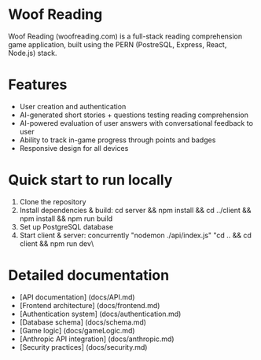 # Woof Reading

Woof Reading (woofreading.com) is a full-stack reading comprehension game application, built using the PERN (PostreSQL, Express, React, Node.js) stack.

# Features

- User creation and authentication
- AI-generated short stories + questions testing reading comprehension
- AI-powered evaluation of user answers with conversational feedback to user
- Ability to track in-game progress through points and badges
- Responsive design for all devices

# Quick start to run locally

1. Clone the repository
2. Install dependencies & build: cd server && npm install && cd ../client && npm install && npm run build
3. Set up PostgreSQL database
4. Start client & server: concurrently \"nodemon ./api/index.js\" \"cd .. && cd client && npm run dev\

# Detailed documentation

- [API documentation] (docs/API.md)
- [Frontend architecture] (docs/frontend.md)
- [Authentication system] (docs/authentication.md)
- [Database schema] (docs/schema.md)
- [Game logic] (docs/gameLogic.md)
- [Anthropic API integration] (docs/anthropic.md)
- [Security practices] (docs/security.md)
